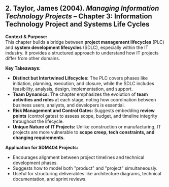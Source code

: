 ## 2. Taylor, James (2004). _Managing Information Technology Projects_ – Chapter 3: Information Technology Project and Systems Life Cycles

**Context & Purpose:**  
This chapter builds a bridge between **project management lifecycles** (PLC) and **system development lifecycles** (SDLC), especially within the IT industry. It provides a structured approach to understand how IT projects differ from other domains.

**Key Takeaways:**
- **Distinct but Intertwined Lifecycles:** The PLC covers phases like initiation, planning, execution, and closure, while the SDLC includes feasibility, analysis, design, implementation, and support.
- **Team Dynamics:** The chapter emphasizes the evolution of **team activities and roles** at each stage, noting how coordination between business users, analysts, and developers is essential.
- **Risk Management and Control Gates:** Suggests embedding **review points** (control gates) to assess scope, budget, and timeline integrity throughout the lifecycle.
- **Unique Nature of IT Projects:** Unlike construction or manufacturing, IT projects are more vulnerable to **scope creep, tech constraints, and changing requirements.**

**Application for SDM404 Projects:**
- Encourages alignment between project timelines and technical development phases.
- Suggests how to model both "product" and "project" simultaneously.
- Useful for structuring deliverables like architecture diagrams, technical documentation, and sprint reviews.